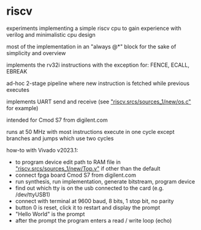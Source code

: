 # riscv
experiments implementing a simple riscv cpu to gain experience with verilog and minimalistic cpu design

most of the implementation in an "always @*" block for the sake of simplicity and overview

implements the rv32i instructions with the exception for: FENCE, ECALL, EBREAK

ad-hoc 2-stage pipeline where new instruction is fetched while previous executes

implements UART send and receive (see ["riscv.srcs/sources_1/new/os.c"](https://github.com/calint/riscv/blob/main/riscv.srcs/sources_1/new/os.c) for example)

intended for Cmod S7 from digilent.com

runs at 50 MHz with most instructions execute in one cycle except branches and jumps which use two cycles


how-to with Vivado v2023.1:
* to program device edit path to RAM file in ["riscv.srcs/sources_1/new/Top.v"](https://github.com/calint/riscv/blob/main/riscv.srcs/sources_1/new/Top.v) if other than the default
* connect fpga board Cmod S7 from digilent.com
* run synthesis, run implementation, generate bitstream, program device
* find out which tty is on the usb connected to the card (e.g. /dev/ttyUSB1)
* connect with terminal at 9600 baud, 8 bits, 1 stop bit, no parity 
* button 0 is reset, click it to restart and display the prompt
* "Hello World" is the prompt
* after the prompt the program enters a read / write loop (echo)